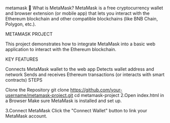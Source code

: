 metamask 🦊 What is MetaMask? MetaMask is a free cryptocurrency wallet and browser extension (or mobile app) that lets you interact with the Ethereum blockchain and other compatible blockchains (like BNB Chain, Polygon, etc.).

METAMASK PROJECT

This project demonstrates how to integrate MetaMask into a basic web application to interact with the Ethereum blockchain.

KEY FEATURES

Connects MetaMask wallet to the web app Detects wallet address and network Sends and receives Ethereum transactions (or interacts with smart contracts) STEPS

Clone the Repository git clone https://github.com/your-username/metamask-project.git cd metamask-project 2.Open index.html in a Browser Make sure MetaMask is installed and set up.

3.Connect MetaMask Click the "Connect Wallet" button to link your MetaMask account.

